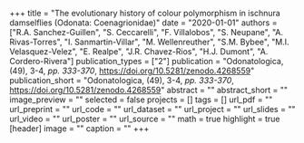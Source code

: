 +++
title = "The evolutionary history of colour polymorphism in ischnura damselflies (Odonata: Coenagrionidae)"
date = "2020-01-01"
authors = ["R.A. Sanchez-Guillen", "S. Ceccarelli", "F. Villalobos", "S. Neupane", "A. Rivas-Torres", "I. Sanmartin-Villar", "M. Wellenreuther", "S.M. Bybee", "M.I. Velasquez-Velez", "E. Realpe", "J.R. Chavez-Rios", "H.J. Dumont", "A. Cordero-Rivera"]
publication_types = ["2"]
publication = "Odonatologica, (49), 3-4, _pp. 333-370_, https://doi.org/10.5281/zenodo.4268559"
publication_short = "Odonatologica, (49), 3-4, _pp. 333-370_, https://doi.org/10.5281/zenodo.4268559"
abstract = ""
abstract_short = ""
image_preview = ""
selected = false
projects = []
tags = []
url_pdf = ""
url_preprint = ""
url_code = ""
url_dataset = ""
url_project = ""
url_slides = ""
url_video = ""
url_poster = ""
url_source = ""
math = true
highlight = true
[header]
image = ""
caption = ""
+++
